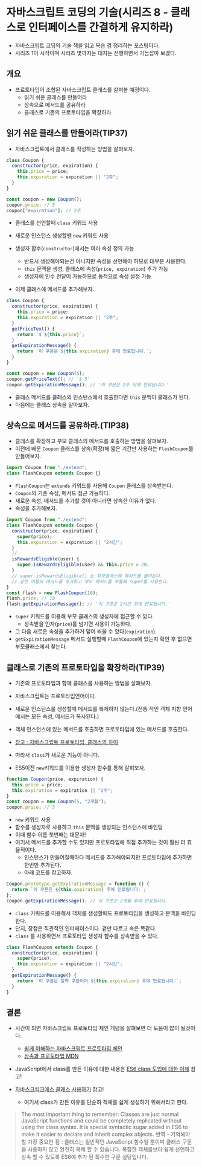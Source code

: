 # 자바스크립트 코딩의 기술(시리즈 8 - 클래스로 인터페이스를 간결하게 유지하라)

- 자바스크립트 코딩의 기술 책을 읽고 복습 겸 정리하는 포스팅이다.
- 시리즈 1이 시작이며 시리즈 몇까지는 대지는 진행하면서 가늠잡아 보겠다.

## 개요

- 프로토타입이 조합된 자바스크립트 클래스를 살펴볼 예정이다.
  - 읽기 쉬운 클래스를 만들어라
  - 상속으로 메서드를 공유하라
  - 클래스로 기존의 프로토타입을 확장하라

## 읽기 쉬운 클래스를 만들어라(TIP37)

- 자바스크립트에서 클래스를 작성하는 방법을 살펴보자.

```javascript
class Coupon {
  constructor(price, expiration) {
    this.price = price;
    this.expiration = expiration || "2주";
  }
}

const coupon = new Coupon();
coupon.price; // 5
coupon["expiration"]; // 2주
```

- 클래스를 선언할때 `class` 키워드 사용
- 새로운 인스턴스 생성할땐 `new` 키워드 사용
- 생성자 함수(`constructor`)에서는 여러 속성 정의 가능

  - 반드시 생성해야되는건 아니지만 속성을 선언해야 하므로 대부분 사용한다.
  - `this` 문맥을 생성, 클래스에 속성(`price, expiration`) 추가 가능
  - 생성자에 인수 전달이 가능하므로 동적으로 속성 설정 가능

- 이제 클래스에 메서드를 추가해보자.

```javascript
class Coupon {
  constructor(price, expiration) {
    this.price = price;
    this.expiration = expiration || "2주";
  }
  getPriceText() {
    return `$ ${this.price}`;
  }
  getExpirationMessage() {
    return `이 쿠폰은 ${this.expiration} 후에 만료됩니다.`;
  }
}

const coupon = new Coupon(5);
coupon.getPriceText(); // '$ 5'
coupon.getExpirationMessage(); // '이 쿠폰은 2주 뒤에 만료됩니다.'
```

- 클래스 메서드를 클래스의 인스턴스에서 호출한다면 `this` 문맥이 클래스가 된다.
- 다음에는 클래스 상속을 알아보자.

## 상속으로 메서드를 공유하라.(TIP38)

- 클래스를 확장하고 부모 클래스의 메서드를 호출하는 방법을 살펴보자.
- 이전에 배운 `Coupon` 클래스를 상속(확장)해 짧은 기간만 사용하는 `FlashCoupon`를 만들어보자.

```javascript
import Coupon from "./extend";
class FlashCoupon extends Coupon {}
```

- `FlashCoupon`는 `extends` 키워드를 사용해 `Coupon` 클래스를 상속받는다.
- `Coupon`의 기존 속성, 메서드 접근 가능하다.
- 새로운 속성, 메서드를 추가할 것이 아니라면 상속한 이유가 없다.
- 속성을 추가해보자.

```javascript
import Coupon from "./extend";
class FlashCoupon extends Coupon {
  constructor(price, expiration) {
    super(price);
    this.expiration = expiration || "2시간";
  }
  //
  isRewardsEligible(user) {
    super.isRewardsEligible(user) && this.price > 20;
  }
  // super.isRewardsEligible() 는 부모클래스에 메서드를 불러온다.
  // 같은 이름의 메서드를 추가하고 부모 메서드를 부를때 super를 사용한다.
}
const flash = new FlashCoupon(10);
flash.price; // 10
flash.getExpirationMessage(); // '이 쿠폰은 2시간 뒤에 만료됩니다.'
```

- `super` 키워드를 이용해 부모 클래스의 생성자에 접근할 수 있다.
  - 상속받을 인자(`price`)를 넘기면 사용이 가능하다.
- 그 다음 새로운 속성을 추가하거 덮어 씌울 수 있다(`expiration`).
- `getExpirationMessage` 메서드 실행할때 `FlashCoupon`에 있는지 확인 후 없으면 부모클래스에서 찾는다.

## 클래스로 기존의 프로토타입을 확장하라(TIP39)

- 기존의 프로토타입과 함께 클래스를 사용하는 방법을 살펴보자.
- 자바스크립트는 프로토타입언어이다.
- 새로운 인스턴스를 생성할때 메서드를 복제하지 않는다.(전통 적인 객체 지향 언어에서는 모든 속성, 메서드가 복사된다.)
- 객체 인스턴스에 있는 메서드를 호출하면 프로토타입에 있는 메서드를 호출한다.
- [참고 : 자바스크립트 프로토타입, 클래스의 차이](https://medium.com/javascript-scene/master-the-javascript-interview-what-s-the-difference-between-class-prototypal-inheritance-e4cd0a7562e9)
- 따라서 `class`가 새로운 기능이 아니다.

- ES5이전 `new`키워드를 이용한 생성자 함수를 통해 살펴보자.

```javascript
function Coupon(price, expiration) {
  this.price = price;
  this.expiration = expiration || "2주";
}
const coupon = new Coupon(5, "2개월");
coupon.price; // 5
```

- `new` 키워드 사용
- 함수를 생성자로 사용하고 `this` 문맥을 생성되는 인스턴스에 바인딩
- 이때 함수 이름 첫번째는 대문자!
- 여기서 메서드를 추가할 수도 있지만 프로토타입에 직접 추가하는 것이 훨씬 더 효율적이다.
  - 인스턴스가 만들어질때마다 메서드를 추가해야되지만 프로토타입에 추가하면 한번만 추가된다.
  - 아래 코드를 참고하자.

```javascript
Coupon.prototype.getExpirationMessage = function () {
  return `이 쿠폰은 ${this.expiration} 후에 만료됩니다.`;
};
coupon.getExpirationMessage(); // 이 쿠폰은 2개월 후에 만료됩니다.
```

- `class` 키워드를 이용해서 객체를 생성할때도 프로토타입을 생성하고 문맥을 바인딩한다.
- 단지, 장점은 직관적인 인터페이스이다. 겉만 다르고 속은 똑같다.
- `class` 를 사용하면서 프로토타입 생성자 함수를 상속받을 수 있다.

```javascript
class FlashCoupon extends Coupon {
  constructor(price, expiration) {
    super(price);
    this.expiration = expiration || "2시간";
  }
  getExpirationMessage() {
    return `이 쿠폰은 깜짝 쿠폰이며 ${this.expiration} 후에 만료됩니다.`;
  }
}
```

## 결론

- 시간이 되면 자바스크립트 프로토타입 체인 개념을 살펴보면 더 도움이 많이 될것이다.
  - [쉽게 이해하는 자바스크립트 프로토타입 체인](https://meetup.toast.com/posts/104)
  - [상속과 프로토타입 MDN](https://developer.mozilla.org/ko/docs/Web/JavaScript/Guide/Inheritance_and_the_prototype_chain)

- JavaScript에서 class를 만든 이유에 대한 내용은 [ES6 class 도입에 대한 이해](https://mygumi.tistory.com/235) 참고!
- [자바스크립크에스 클래스 사용하기](https://levelup.gitconnected.com/using-classes-in-javascript-e677d248bb6e) 참고!
  - 여기서 class가 만든 이유를 단순히 객체를 쉽게 생성하기 위해서라고 한다.
  
> The most important thing to remember: Classes are just normal JavaScript functions and could be completely replicated without using the class syntax. It is special syntactic sugar added in ES6 to make it easier to declare and inherit complex objects.
> 번역 - 기억해야 할 가장 중요한 점 : 클래스는 일반적인 JavaScript 함수일 뿐이며 클래스 구문을 사용하지 않고 완전히 복제 할 수 있습니다. 복잡한 객체를보다 쉽게 선언하고 상속 할 수 있도록 ES6에 추가 된 특수한 구문 설탕입니다.
> 